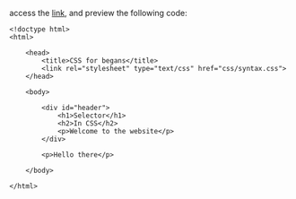 
access the [link](https://htmlpreview.github.io/?https://github.com/fauxmaux/fauxmaux.github.io/blob/main/html_tests/01_framework/index.html), and preview the following code: 

```
<!doctype html>
<html>

    <head>
        <title>CSS for begans</title>
        <link rel="stylesheet" type="text/css" href="css/syntax.css">
    </head>
    
    <body>
    
        <div id="header">
            <h1>Selector</h1>
            <h2>In CSS</h2>
            <p>Welcome to the website</p>
        </div>
        
        <p>Hello there</p>

    </body>

</html>
```

